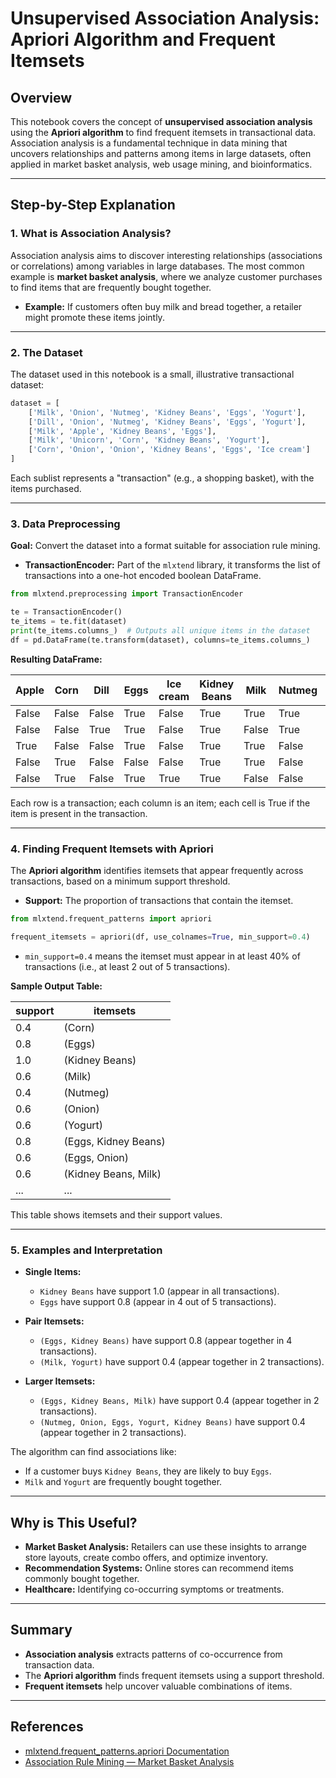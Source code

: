 # Unsupervised Association Analysis: Apriori Algorithm and Frequent Itemsets

## Overview

This notebook covers the concept of **unsupervised association analysis** using the **Apriori algorithm** to find frequent itemsets in transactional data. Association analysis is a fundamental technique in data mining that uncovers relationships and patterns among items in large datasets, often applied in market basket analysis, web usage mining, and bioinformatics.

---

## Step-by-Step Explanation

### 1. What is Association Analysis?

Association analysis aims to discover interesting relationships (associations or correlations) among variables in large databases. The most common example is **market basket analysis**, where we analyze customer purchases to find items that are frequently bought together.

- **Example:** If customers often buy milk and bread together, a retailer might promote these items jointly.

---

### 2. The Dataset

The dataset used in this notebook is a small, illustrative transactional dataset:

```python
dataset = [
    ['Milk', 'Onion', 'Nutmeg', 'Kidney Beans', 'Eggs', 'Yogurt'],
    ['Dill', 'Onion', 'Nutmeg', 'Kidney Beans', 'Eggs', 'Yogurt'],
    ['Milk', 'Apple', 'Kidney Beans', 'Eggs'],
    ['Milk', 'Unicorn', 'Corn', 'Kidney Beans', 'Yogurt'],
    ['Corn', 'Onion', 'Onion', 'Kidney Beans', 'Eggs', 'Ice cream']
]
```

Each sublist represents a "transaction" (e.g., a shopping basket), with the items purchased.

---

### 3. Data Preprocessing

**Goal:** Convert the dataset into a format suitable for association rule mining.

- **TransactionEncoder:** Part of the `mlxtend` library, it transforms the list of transactions into a one-hot encoded boolean DataFrame.

```python
from mlxtend.preprocessing import TransactionEncoder

te = TransactionEncoder()
te_items = te.fit(dataset)
print(te_items.columns_)  # Outputs all unique items in the dataset
df = pd.DataFrame(te.transform(dataset), columns=te_items.columns_)
```

**Resulting DataFrame:**

| Apple | Corn | Dill | Eggs | Ice cream | Kidney Beans | Milk | Nutmeg | Onion | Unicorn | Yogurt |
|-------|------|------|------|-----------|--------------|------|--------|-------|---------|--------|
| False | False| False| True | False     | True         | True | True   | True  | False   | True   |
| False | False| True | True | False     | True         | False| True   | True  | False   | True   |
| True  | False| False| True | False     | True         | True | False  | False | False   | False  |
| False | True | False| False| False     | True         | True | False  | False | True    | True   |
| False | True | False| True | True      | True         | False| False  | True  | False   | False  |

Each row is a transaction; each column is an item; each cell is True if the item is present in the transaction.

---

### 4. Finding Frequent Itemsets with Apriori

The **Apriori algorithm** identifies itemsets that appear frequently across transactions, based on a minimum support threshold.

- **Support:** The proportion of transactions that contain the itemset.

```python
from mlxtend.frequent_patterns import apriori

frequent_itemsets = apriori(df, use_colnames=True, min_support=0.4)
```

- `min_support=0.4` means the itemset must appear in at least 40% of transactions (i.e., at least 2 out of 5 transactions).

**Sample Output Table:**

| support | itemsets                                  |
|---------|-------------------------------------------|
| 0.4     | (Corn)                                    |
| 0.8     | (Eggs)                                    |
| 1.0     | (Kidney Beans)                            |
| 0.6     | (Milk)                                    |
| 0.4     | (Nutmeg)                                  |
| 0.6     | (Onion)                                   |
| 0.6     | (Yogurt)                                  |
| 0.8     | (Eggs, Kidney Beans)                      |
| 0.6     | (Eggs, Onion)                             |
| 0.6     | (Kidney Beans, Milk)                      |
| ...     | ...                                       |

This table shows itemsets and their support values.

---

### 5. Examples and Interpretation

- **Single Items:**  
  - `Kidney Beans` have support 1.0 (appear in all transactions).
  - `Eggs` have support 0.8 (appear in 4 out of 5 transactions).

- **Pair Itemsets:**  
  - `(Eggs, Kidney Beans)` have support 0.8 (appear together in 4 transactions).
  - `(Milk, Yogurt)` have support 0.4 (appear together in 2 transactions).

- **Larger Itemsets:**  
  - `(Eggs, Kidney Beans, Milk)` have support 0.4 (appear together in 2 transactions).
  - `(Nutmeg, Onion, Eggs, Yogurt, Kidney Beans)` have support 0.4 (appear together in 2 transactions).

The algorithm can find associations like:
- If a customer buys `Kidney Beans`, they are likely to buy `Eggs`.
- `Milk` and `Yogurt` are frequently bought together.

---

## Why is This Useful?

- **Market Basket Analysis:** Retailers can use these insights to arrange store layouts, create combo offers, and optimize inventory.
- **Recommendation Systems:** Online stores can recommend items commonly bought together.
- **Healthcare:** Identifying co-occurring symptoms or treatments.

---

## Summary

- **Association analysis** extracts patterns of co-occurrence from transaction data.
- The **Apriori algorithm** finds frequent itemsets using a support threshold.
- **Frequent itemsets** help uncover valuable combinations of items.

---

## References

- [mlxtend.frequent_patterns.apriori Documentation](http://rasbt.github.io/mlxtend/user_guide/frequent_patterns/apriori/)
- [Association Rule Mining — Market Basket Analysis](https://en.wikipedia.org/wiki/Association_rule_learning)
